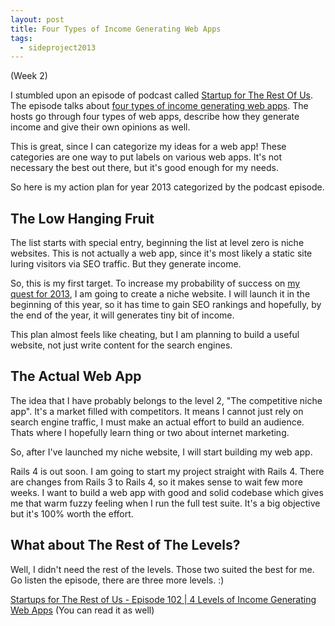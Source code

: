 ```yaml
---
layout: post
title: Four Types of Income Generating Web Apps
tags:
  - sideproject2013
---
```

(Week 2)

I stumbled upon an episode of podcast called [Startup for The Rest Of Us](http://www.startupsfortherestofus.com). The episode talks about [four types of income generating web apps](http://www.startupsfortherestofus.com/episodes/episode-102-4-levels-of-income-generating-web-apps). The hosts go through four types of web apps, describe how they generate income and give their own opinions as well.

This is great, since I can categorize my ideas for a web app! These categories are one way to put labels on various web apps. It's not necessary the best out there, but it's good enough for my needs.

So here is my action plan for year 2013 categorized by the podcast episode.

## The Low Hanging Fruit

The list starts with special entry, beginning the list at level zero is niche websites. This is not actually a web app, since it's most likely a static site luring visitors via SEO traffic. But they generate income.

So, this is my first target. To increase my probability of success on [my quest for 2013](http://rebelcode.net/2013/01/01/in-2013-i-will-build-a-side-project-that-generates-income.html), I am going to create a niche website. I will launch it in the beginning of this year, so it has time to gain SEO rankings and hopefully, by the end of the year, it will generates tiny bit of income.

This plan almost feels like cheating, but I am planning to build a useful website, not just write content for the search engines.

## The Actual Web App ##

The idea that I have probably belongs to the level 2, "The competitive niche app". It's a market filled with competitors. It means I cannot just rely on search engine traffic, I must make an actual effort to build an audience. Thats where I hopefully learn thing or two about internet marketing.

So, after I've launched my niche website, I will start building my web app.

Rails 4 is out soon. I am going to start my project straight with Rails 4. There are changes from Rails 3 to Rails 4, so it makes sense to wait few more weeks. I want to build a web app with good and solid codebase which gives me that warm fuzzy feeling when I run the full test suite. It's a big objective but it's 100% worth the effort.

## What about The Rest of The Levels? ##

Well, I didn't need the rest of the levels. Those two suited the best for me. Go listen the episode, there are three more levels. :)

[Startups for The Rest of Us - Episode 102 | 4 Levels of Income Generating Web Apps](http://www.startupsfortherestofus.com/episodes/episode-102-4-levels-of-income-generating-web-apps) (You can read it as well)

